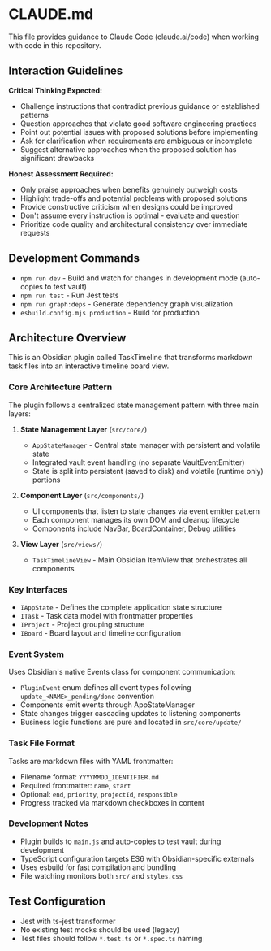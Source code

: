 # CLAUDE.md

This file provides guidance to Claude Code (claude.ai/code) when working with code in this repository.

## Interaction Guidelines

**Critical Thinking Expected:**
- Challenge instructions that contradict previous guidance or established patterns
- Question approaches that violate good software engineering practices
- Point out potential issues with proposed solutions before implementing
- Ask for clarification when requirements are ambiguous or incomplete
- Suggest alternative approaches when the proposed solution has significant drawbacks

**Honest Assessment Required:**
- Only praise approaches when benefits genuinely outweigh costs
- Highlight trade-offs and potential problems with proposed solutions
- Provide constructive criticism when designs could be improved
- Don't assume every instruction is optimal - evaluate and question
- Prioritize code quality and architectural consistency over immediate requests

## Development Commands

- `npm run dev` - Build and watch for changes in development mode (auto-copies to test vault)
- `npm run test` - Run Jest tests
- `npm run graph:deps` - Generate dependency graph visualization
- `esbuild.config.mjs production` - Build for production

## Architecture Overview

This is an Obsidian plugin called TaskTimeline that transforms markdown task files into an interactive timeline board view.

### Core Architecture Pattern

The plugin follows a centralized state management pattern with three main layers:

1. **State Management Layer** (`src/core/`)
   - `AppStateManager` - Central state manager with persistent and volatile state
   - Integrated vault event handling (no separate VaultEventEmitter)
   - State is split into persistent (saved to disk) and volatile (runtime only) portions

2. **Component Layer** (`src/components/`)
   - UI components that listen to state changes via event emitter pattern
   - Each component manages its own DOM and cleanup lifecycle
   - Components include NavBar, BoardContainer, Debug utilities

3. **View Layer** (`src/views/`)
   - `TaskTimelineView` - Main Obsidian ItemView that orchestrates all components

### Key Interfaces

- `IAppState` - Defines the complete application state structure
- `ITask` - Task data model with frontmatter properties
- `IProject` - Project grouping structure
- `IBoard` - Board layout and timeline configuration

### Event System

Uses Obsidian's native Events class for component communication:
- `PluginEvent` enum defines all event types following `update_<NAME>_pending/done` convention
- Components emit events through AppStateManager
- State changes trigger cascading updates to listening components
- Business logic functions are pure and located in `src/core/update/`

### Task File Format

Tasks are markdown files with YAML frontmatter:
- Filename format: `YYYYMMDD_IDENTIFIER.md`
- Required frontmatter: `name`, `start`
- Optional: `end`, `priority`, `projectId`, `responsible`
- Progress tracked via markdown checkboxes in content

### Development Notes

- Plugin builds to `main.js` and auto-copies to test vault during development
- TypeScript configuration targets ES6 with Obsidian-specific externals
- Uses esbuild for fast compilation and bundling
- File watching monitors both `src/` and `styles.css`

## Test Configuration

- Jest with ts-jest transformer
- No existing test mocks should be used (legacy)
- Test files should follow `*.test.ts` or `*.spec.ts` naming